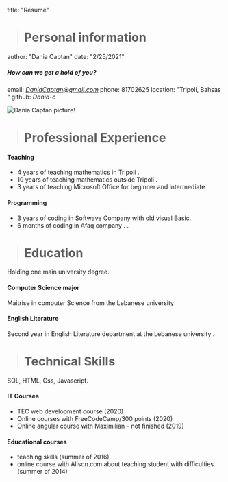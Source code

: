 title: "Résumé"

> # Personal information

author: "Dania Captan"
date: "2/25/2021"

##### How can we get a hold of you?

email: *DaniaCaptan@gmail.com*
phone: 81702625
location: "Tripoli, Bahsas “
github: _Dania-c_

![Dania Captan picture!]("/daniaPic.jpeg")

> # Professional Experience

#### Teaching

- 4 years of teaching mathematics in Tripoli .
- 10 years of teaching mathematics outside Tripoli .
- 3 years of teaching Microsoft Office for beginner and intermediate

#### Programming

- 3 years of coding in Softwave Company with old visual Basic.
- 6 months of coding in Afaq company .
  .

> # Education

Holding one main university degree.

#### Computer Science major

Maitrise in computer Science from the Lebanese university

#### English Literature

Second year in English Literature department at the Lebanese university .

> # Technical Skills

SQL, HTML, Css, Javascript.

#### IT Courses

- TEC web development course (2020)
- Online courses with FreeCodeCamp/300 points (2020)
- Online angular course with Maximilian – not finished (2019)

#### Educational courses

- teaching skills (summer of 2016)
- online course with Alison.com about teaching student with difficulties (summer of 2014)
